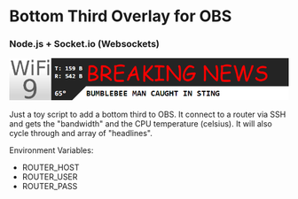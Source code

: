 # Bottom Third Overlay for OBS
### Node.js + Socket.io (Websockets)
![Bottom Third Overlay Screenshot](screenshot.png)

Just a toy script to add a bottom third to OBS. It connect to a router via SSH and gets the "bandwidth" and the CPU temperature (celsius). It will also cycle through and array of "headlines".

Environment Variables:
* ROUTER_HOST
* ROUTER_USER
* ROUTER_PASS
